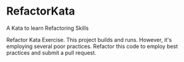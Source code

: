 # RefactorKata

A Kata to learn Refactoring Skills

Refactor Kata Exercise. This project builds and runs. However, it's employing several poor practices. Refactor this code to employ best practices and submit a pull request.
